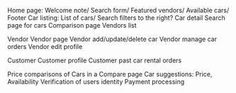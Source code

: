 Home page: Welcome note/ Search form/ Featured vendors/ Available cars/ Footer
Car listing: List of cars/ Search filters to the right?
Car detail
Search page for cars
Comparison page
Vendors list

Vendor
	Vendor page
	Vendor add/update/delete car
	Vendor manage car orders
	Vendor edit profile

Customer
	Customer profile
	Customer past car rental orders

Price comparisons of Cars in a Compare page
Car suggestions: Price, Availability
Verification of users identity
Payment processing
